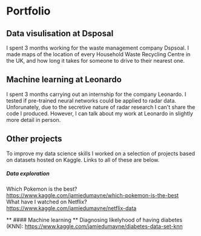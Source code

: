 # Portfolio


## Data visulisation at Dsposal
I spent 3 months working for the waste management company Dspsoal. I made maps of the location of every Household Waste Recycling Centre in the UK, and how long it takes for someone to drive to their nearest one.

## Machine learning at Leonardo
I spent 3 months carrying out an internship for the company Leonardo. I tested if pre-trained neural networks could be applied to radar data. Unforunately, due to the secretive nature of radar research I can't share the code I produced. However, I can talk about my work at Leonardo in slightly more detail in person.

## Other projects
To improve my data science skills I worked on a selection of projects based on datasets hosted on Kaggle. Links to all of these are below.

##### Data exploration
Which Pokemon is the best? https://www.kaggle.com/jamiedumayne/which-pokemon-is-the-best  
What have I watched on Netflix? https://www.kaggle.com/jamiedumayne/netflix-data

** #### Machine learning **
Diagnosing likelyhood of having diabetes (KNN): https://www.kaggle.com/jamiedumayne/diabetes-data-set-knn
